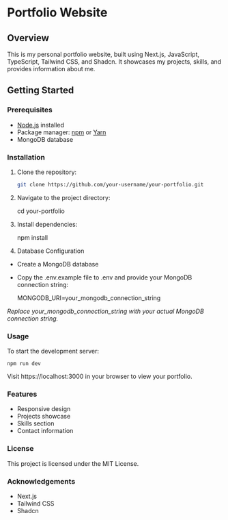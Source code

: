 # Portfolio Website

## Overview

This is my personal portfolio website, built using Next.js, JavaScript, TypeScript, Tailwind CSS, and Shadcn. It showcases my projects, skills, and provides information about me.

## Getting Started

### Prerequisites

- [Node.js](https://nodejs.org/) installed
- Package manager: [npm](https://www.npmjs.com/) or [Yarn](https://yarnpkg.com/)
- MongoDB database

### Installation

1. Clone the repository:

   ```bash
   git clone https://github.com/your-username/your-portfolio.git

   ```

2. Navigate to the project directory:

   cd your-portfolio

3. Install dependencies:

   npm install

4. Database Configuration

- Create a MongoDB database
- Copy the .env.example file to .env and provide your MongoDB connection
  string:

  MONGODB_URI=your_mongodb_connection_string

*Replace your_mongodb_connection_string with your actual MongoDB connection string.*

### Usage

To start the development server:

    npm run dev

Visit https://localhost:3000 in your browser to view your portfolio.

### Features

- Responsive design
- Projects showcase
- Skills section
- Contact information

### License

This project is licensed under the MIT License.

### Acknowledgements

- Next.js
- Tailwind CSS
- Shadcn
